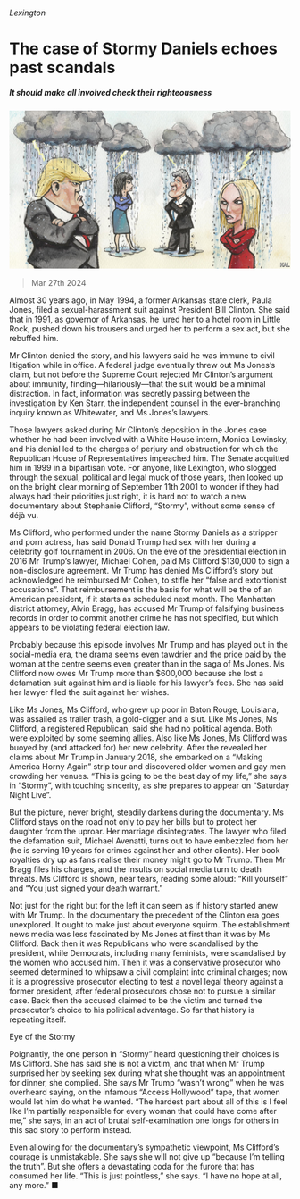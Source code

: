 ###### Lexington

# The case of Stormy Daniels echoes past scandals 

##### It should make all involved check their righteousness 

![image](images/20240330_USD000.jpg) 

> Mar 27th 2024 

Almost 30 years ago, in May 1994, a former Arkansas state clerk, Paula Jones, filed a sexual-harassment suit against President Bill Clinton. She said that in 1991, as governor of Arkansas, he lured her to a hotel room in Little Rock, pushed down his trousers and urged her to perform a sex act, but she rebuffed him. 

Mr Clinton denied the story, and his lawyers said he was immune to civil litigation while in office. A federal judge eventually threw out Ms Jones’s claim, but not before the Supreme Court rejected Mr Clinton’s argument about immunity, finding—hilariously—that the suit would be a minimal distraction. In fact, information was secretly passing between the investigation by Ken Starr, the independent counsel in the ever-branching inquiry known as Whitewater, and Ms Jones’s lawyers. 

Those lawyers asked during Mr Clinton’s deposition in the Jones case whether he had been involved with a White House intern, Monica Lewinsky, and his denial led to the charges of perjury and obstruction for which the Republican House of Representatives impeached him. The Senate acquitted him in 1999 in a bipartisan vote. For anyone, like Lexington, who slogged through the sexual, political and legal muck of those years, then looked up on the bright clear morning of September 11th 2001 to wonder if they had always had their priorities just right, it is hard not to watch a new documentary about Stephanie Clifford, “Stormy”, without some sense of déjà vu. 

Ms Clifford, who performed under the name Stormy Daniels as a stripper and porn actress, has said Donald Trump had sex with her during a celebrity golf tournament in 2006. On the eve of the presidential election in 2016 Mr Trump’s lawyer, Michael Cohen, paid Ms Clifford $130,000 to sign a non-disclosure agreement. Mr Trump has denied Ms Clifford’s story but acknowledged he reimbursed Mr Cohen, to stifle her “false and extortionist accusations”. That reimbursement is the basis for what will be the  of an American president, if it starts as scheduled next month. The Manhattan district attorney, Alvin Bragg, has accused Mr Trump of falsifying business records in order to commit another crime he has not specified, but which appears to be violating federal election law.

Probably because this episode involves Mr Trump and has played out in the social-media era, the drama seems even tawdrier and the price paid by the woman at the centre seems even greater than in the saga of Ms Jones. Ms Clifford now owes Mr Trump more than $600,000 because she lost a defamation suit against him and is liable for his lawyer’s fees. She has said her lawyer filed the suit against her wishes. 

Like Ms Jones, Ms Clifford, who grew up poor in Baton Rouge, Louisiana, was assailed as trailer trash, a gold-digger and a slut. Like Ms Jones, Ms Clifford, a registered Republican, said she had no political agenda. Both were exploited by some seeming allies. Also like Ms Jones, Ms Clifford was buoyed by (and attacked for) her new celebrity. After the revealed her claims about Mr Trump in January 2018, she embarked on a “Making America Horny Again” strip tour and discovered older women and gay men crowding her venues. “This is going to be the best day of my life,” she says in “Stormy”, with touching sincerity, as she prepares to appear on “Saturday Night Live”.

But the picture, never bright, steadily darkens during the documentary. Ms Clifford stays on the road not only to pay her bills but to protect her daughter from the uproar. Her marriage disintegrates. The lawyer who filed the defamation suit, Michael Avenatti, turns out to have embezzled from her (he is serving 19 years for crimes against her and other clients). Her book royalties dry up as fans realise their money might go to Mr Trump. Then Mr Bragg files his charges, and the insults on social media turn to death threats. Ms Clifford is shown, near tears, reading some aloud: “Kill yourself” and “You just signed your death warrant.” 

Not just for the right but for the left it can seem as if history started anew with Mr Trump. In the documentary the precedent of the Clinton era goes unexplored. It ought to make just about everyone squirm. The establishment news media was less fascinated by Ms Jones at first than it was by Ms Clifford. Back then it was Republicans who were scandalised by the president, while Democrats, including many feminists, were scandalised by the women who accused him. Then it was a conservative prosecutor who seemed determined to whipsaw a civil complaint into criminal charges; now it is a progressive prosecutor electing to test a novel legal theory against a former president, after federal prosecutors chose not to pursue a similar case. Back then the accused claimed to be the victim and turned the prosecutor’s choice to his political advantage. So far that history is repeating itself.

Eye of the Stormy

Poignantly, the one person in “Stormy” heard questioning their choices is Ms Clifford. She has said she is not a victim, and that when Mr Trump surprised her by seeking sex during what she thought was an appointment for dinner, she complied. She says Mr Trump “wasn’t wrong” when he was overheard saying, on the infamous “Access Hollywood” tape, that women would let him do what he wanted. “The hardest part about all of this is I feel like I’m partially responsible for every woman that could have come after me,” she says, in an act of brutal self-examination one longs for others in this sad story to perform instead.

Even allowing for the documentary’s sympathetic viewpoint, Ms Clifford’s courage is unmistakable. She says she will not give up “because I’m telling the truth”. But she offers a devastating coda for the furore that has consumed her life. “This is just pointless,” she says. “I have no hope at all, any more.” ■






